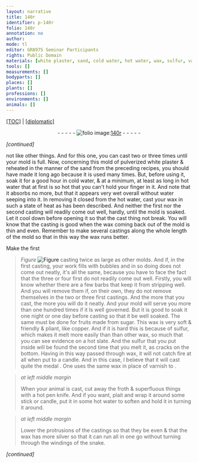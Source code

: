 ```yaml
---
layout: narrative
title: 140r
identifier: p-140r
folio: 140r
annotation: no
author:
mode: tl
editor: GR8975 Seminar Participants
rights: Public Domain
materials: [white plaster, sand, cold water, hot water, wax, sulfur, varnish]
tools: []
measurements: []
bodyparts: []
places: []
plants: []
professions: []
environments: []
animals: []
---
```


 <p><a href="{{ site.baseurl }}/translation/">[TOC]</a> | <a href="{{ site.baseurl }}/texts/p-140r_tc/" target="_blank">[diplomatic]</a></p><div class="folio" align="center">- - - - - <a href="http://gallica.bnf.fr/ark:/12148/btv1b10500001g/f285.image" target="_blank"><img src="https://cu-mkp.github.io/2017-workshop-edition/assets/photo-icon.png" alt="folio image: " style="display:inline-block; margin-bottom:-3px;"/>140r</a> - - - - - </div>  
 
*[continued]*
  
not like other things. And for this one, you can cast two or three times until your mold is full. Now, concerning this mold of pulverized <span class="m">white plaster</span> & reheated in the manner of the <span class="m">sand</span> from the preceding recipes, you should have made it long ago because it is used many times. But, before using it, soak it for a good hour in <span class="m">cold water</span>, & at a minimum, at least as long in <span class="m">hot water</span> that at first is so hot that you can't hold your finger in it. And note that it absorbs no more, but that it appears very wet overall without water seeping into it. In removing it closed from the <span class="m">hot water</span>, cast your <span class="m">wax</span> in such a state of heat as has been described. And neither the first nor the second casting will readily come out well, hardly, until the mold is soaked. Let it cool down before opening it so that the cast thing not break. You will know that the casting is good when the <span class="m">wax</span> coming back out of the mold is thin and even. Remember to make several castings along the whole length of the mold so that in this way the <span class="m">wax</span> runs better.
 
Make the first 
> *Figure*
> <a href="https://drive.google.com/open?id=0B9-oNrvWdlO5NFdsdU4tVFgxOTg" target="_blank"><img src="https://cu-mkp.github.io/GR8975-edition/assets/photo-icon.png" alt="Figure" style="display:inline-block; margin-bottom:-3px;"/></a>
 casting twice as large as other molds. And if, in the first casting, your work fills with bubbles and in so doing does not come out neatly, it's all the same, because you have to face the fact that the three or four first do not readily come out well. Firstly, you will know whether there are a few barbs that keep it from stripping well. And you will remove them if, on their own, they do not remove themselves in the two or three first castings. And the more that you cast, the more you will do it neatly. And your mold will serve you more than one hundred times if it Is well governed. But it is good to soak it one night or one day before casting so that it be well soaked. The same must be done for fruits made from sugar. This <span class="m">wax</span> is very soft & friendly & pliant, like copper. And if it is hard <span class="x">this is</span> because of <span class="m">sulfur</span>, which makes it melt more easily than than other <span class="x">wax</span>, so much that you can see evidence on a hot slate. And the <span class="m">sulfur</span> that you put inside will be found the second time that you melt it, <span class="x">as</span> cracks on the bottom. Having in this way passed through <span class="m">wax</span>, it will not catch fire at all when put to a candle. And in this case, I believe that it will cast quite the medal <span class="ill"></span>. One uses the same <span class="m">wax</span> in place of <span class="m">varnish</span> to <span class="ill"></span>.
 
> *at left middle margin*
> 
> 
>   When your animal is cast, cut away the froth & superfluous things with a hot pen knife. And if you want, plait and wrap it around some stick or candle, put it in some <span class="m">hot water</span> to soften and hold it in turning it around.
 
> *at left middle margin*
> 
> 
>   Lower the protrusions of the castings so that they be even & that the <span class="m">wax</span> has more silver so that it can run all in one go without turning through the windings of the snake.
 
*[continued]*
 
 